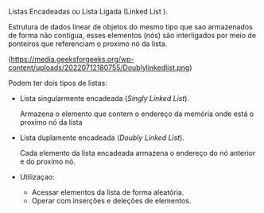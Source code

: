 Listas Encadeadas ou Lista Ligada (Linked List ).

Estrutura de dados linear de objetos do mesmo tipo que sao armazenados de forma não contigua, esses elementos (nós) são interligados por meio de ponteiros que referenciam o proximo nó da lista.

(https://media.geeksforgeeks.org/wp-content/uploads/20220712180755/Doublylinkedlist.png)

Podem ter dois tipos de listas:

- Lista singularmente encadeada (*Singly Linked List*).
    
    Armazena o elemento que contem o endereço da memória onde está o proximo nó da lista
    
- Lista duplamente encadeada (*Doubly Linked List*).
    
    Cada elemento da lista encadeada armazena o endereço do nó anterior e do proximo nó.

- Utilizaçao:
    - Acessar elementos da lista de forma aleatória.
    - Operar com inserções e deleções de elementos.